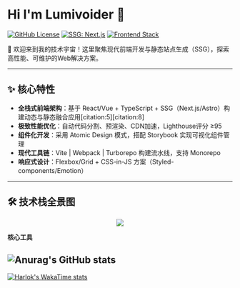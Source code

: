 # Hi I'm Lumivoider 🌟

[![GitHub License](https://img.shields.io/badge/license-MIT-blue.svg)](https://github.com/Lumivoider/Lumivoider/blob/main/LICENSE)
[![SSG: Next.js](https://img.shields.io/badge/SSG-Next.js-000000?logo=next.js)](https://nextjs.org/)
[![Frontend Stack](https://img.shields.io/badge/Stack-React%20|%20Vue%20|%20TypeScript-61DAFB?logo=react)](https://react.dev/)

👋 欢迎来到我的技术宇宙！这里聚焦现代前端开发与静态站点生成（SSG），探索高性能、可维护的Web解决方案。

---

## ✨ 核心特性

- **全栈式前端架构**：基于 React/Vue + TypeScript + SSG（Next.js/Astro）构建动态与静态融合应用[citation:5][citation:8]
- **极致性能优化**：自动代码分割、预渲染、CDN加速，Lighthouse评分 ≥95
- **组件化开发**：采用 Atomic Design 模式，搭配 Storybook 实现可视化组件管理
- **现代工具链**：Vite | Webpack | Turborepo 构建流水线，支持 Monorepo
- **响应式设计**：Flexbox/Grid + CSS-in-JS 方案（Styled-components/Emotion）

---

## 🛠️ 技术栈全景图

<p align="center">
  <img src="https://skillicons.dev/icons?i=react,nextjs,typescript,nodejs,vue,vite,webpack,graphql,sass,tailwind" />
</p>

**核心工具**  

<div style="align:center">
  
![Anurag's GitHub stats](https://github-readme-stats.vercel.app/api?username=lumivoider&show_icons=true&theme=radical)
---
[![Harlok's WakaTime stats](https://github-readme-stats.vercel.app/api/wakatime?username=ffflabs)](https://github.com/lumivoider/github-readme-stats)

</div>
